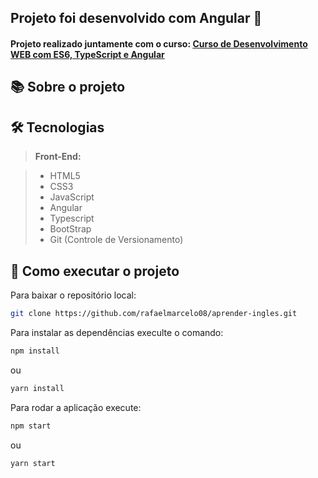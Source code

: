 ## Projeto foi desenvolvido com Angular 🚀

#### Projeto realizado juntamente com o curso: [Curso de Desenvolvimento WEB com ES6, TypeScript e Angular](https://www.udemy.com/course/curso-de-desenvolvimento-web-com-es6-typescript-e-angular-4/)

## 📚 Sobre o projeto

## 🛠 Tecnologias

> **Front-End:**

> - HTML5 
> - CSS3
> - JavaScript
> - Angular
> - Typescript
> - BootStrap
> - Git (Controle de Versionamento)

## 🚀 Como executar o projeto

Para baixar o repositório local: 

```bash
git clone https://github.com/rafaelmarcelo08/aprender-ingles.git
```
Para instalar as dependências execulte o comando:

```bash
npm install
```
ou 
```bash
yarn install
```

Para rodar a aplicação execute:
```bash
npm start
```
ou 
```bash
yarn start
```
